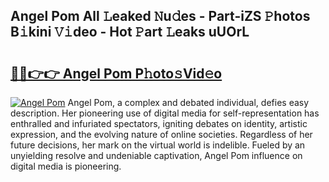 ## Angel Pom All 𝙻eaked 𝙽u𝚍es - Part-iZS 𝙿hotos B𝚒kini 𝚅𝚒deo - Hot 𝙿art 𝙻eaks uUOrL

# <h2><a href="http://ld2hay7.urlbe.top/?page=Angel+Pom">🔗🔗👉👉 Angel Pom P𝚑oto𝚜Vid𝚎o</a></h2>

[![Angel Pom](https://i.imgur.com/eBuTRDB.gif)](http://ld2hay7.urlbe.top/?page=Angel+Pom)
Angel Pom, a complex and debated individual, defies easy description. Her pioneering use of digital media for self-representation has enthralled and infuriated spectators, igniting debates on identity, artistic expression, and the evolving nature of online societies. Regardless of her future decisions, her mark on the virtual world is indelible. Fueled by an unyielding resolve and undeniable captivation, Angel Pom influence on digital media is pioneering.
